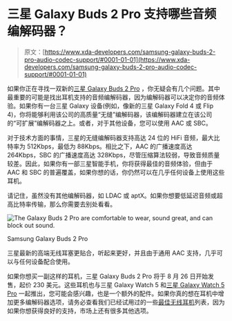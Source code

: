 # 三星 Galaxy Buds 2 Pro 支持哪些音频编解码器？

> 原文：[https://www.xda-developers.com/samsung-galaxy-buds-2-pro-audio-codec-support/#0001-01-01](https://www.xda-developers.com/samsung-galaxy-buds-2-pro-audio-codec-support/#0001-01-01)

如果你正在寻找一双新的[三星 Galaxy Buds 2 Pro](https://www.xda-developers.com/samsung-galaxy-buds-2-pro-review/) ，你无疑会有几个问题。其中最重要的可能是找出耳机支持的音频编解码器，因为编解码器可以决定你的音频体验。如果你有一台三星 Galaxy 设备(例如，像新的三星 Galaxy Fold 4 或 Flip 4)，你将能够利用该公司的高质量“无缝”编解码器，该编解码器建立在该公司的“可扩展”编解码器之上。或者，对于其他设备，您可以使用 AAC 或 SBC。

对于技术方面的事情，三星的无缝编解码器支持高达 24 位的 HiFi 音频，最大比特率为 512Kbps，最低为 88Kbps。相比之下，AAC 的广播速度高达 264Kbps，SBC 的广播速度高达 328Kbps，尽管压缩算法较弱，导致音频质量较差。因此，如果你有一部三星智能手机，你将获得最佳的音频体验，但由于 AAC 和 SBC 的普遍覆盖，如果你想的话，你仍然可以在几乎任何设备上使用这些耳机。

请记住，虽然没有其他编解码器，如 LDAC 或 aptX。如果你想要低延迟音频或超高比特率传输，那么你需要去别处看看。

 <picture>![The Galaxy Buds 2 Pro are comfortable to wear, sound great, and can block out sound. ](../Images/7738bb102494defd053e17a4b1c47e28.png)</picture> 

Samsung Galaxy Buds 2 Pro

三星最新的高端无线耳塞更贴合，听起来更好，并且由于通用 AAC 支持，几乎可以与任何设备配合使用。

如果你想买一副这样的耳机，三星 Galaxy Buds 2 Pro 将于 8 月 26 日开始发售，起价 230 美元。这些耳机也与三星 Galaxy Watch 5 和[三星 Galaxy Watch 5 Pro](https://www.xda-developers.com/samsung-galaxy-watch-5-pro-review/) 一起推出，您可能会感兴趣，也是一个额外的配件。如果你真的想在耳机中增加更多编解码器选项，请务必查看我们已经试用过的一些[最佳无线耳机](https://www.xda-developers.com/best-wireless-earbuds/)列表，因为如果你想获得良好的支持，市场上还有很多其他选项。